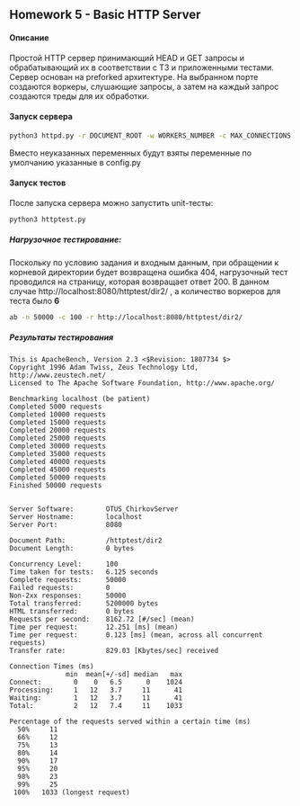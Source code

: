 
## Homework 5 - Basic HTTP Server

#### Описание
Простой HTTP сервер принимающий HEAD и GET запросы и обрабатывающий их в соответствии с ТЗ и приложенными тестами.  
Сервер основан на preforked архитектуре. На выбранном порте создаются воркеры, слушающие запросы, а затем на каждый запрос создаются треды для их обработки.  
#### Запуск сервера
```bash
python3 httpd.py -r DOCUMENT_ROOT -w WORKERS_NUMBER -c MAX_CONNECTIONS --host HOST --port PORT --log PATH_TO_LOG  
```
Вместо неуказанных переменных будут взяты переменные по умолчанию указанные в config.py
#### Запуск тестов
После запуска сервера можно запустить unit-тесты:
```bash
python3 httptest.py
```
##### Нагрузочное тестирование:
Поскольку по условию задания и входным данным, при обращении к корневой директории будет возвращена ошибка 404, нагрузочный тест проводился на страницу, которая возвращает ответ 200. В данном случае http://localhost:8080/httptest/dir2/ , а количество воркеров для теста было **6**
```bash
ab -n 50000 -с 100 -r http://localhost:8080/httptest/dir2/
```
##### Результаты тестирования
```
This is ApacheBench, Version 2.3 <$Revision: 1807734 $>
Copyright 1996 Adam Twiss, Zeus Technology Ltd, http://www.zeustech.net/
Licensed to The Apache Software Foundation, http://www.apache.org/

Benchmarking localhost (be patient)
Completed 5000 requests
Completed 10000 requests
Completed 15000 requests
Completed 20000 requests
Completed 25000 requests
Completed 30000 requests
Completed 35000 requests
Completed 40000 requests
Completed 45000 requests
Completed 50000 requests
Finished 50000 requests


Server Software:        OTUS_ChirkovServer
Server Hostname:        localhost
Server Port:            8080

Document Path:          /httptest/dir2
Document Length:        0 bytes

Concurrency Level:      100
Time taken for tests:   6.125 seconds
Complete requests:      50000
Failed requests:        0
Non-2xx responses:      50000
Total transferred:      5200000 bytes
HTML transferred:       0 bytes
Requests per second:    8162.72 [#/sec] (mean)
Time per request:       12.251 [ms] (mean)
Time per request:       0.123 [ms] (mean, across all concurrent requests)
Transfer rate:          829.03 [Kbytes/sec] received

Connection Times (ms)
              min  mean[+/-sd] median   max
Connect:        0    0   6.5      0    1024
Processing:     1   12   3.7     11      41
Waiting:        1   12   3.7     11      41
Total:          2   12   7.4     11    1033

Percentage of the requests served within a certain time (ms)
  50%     11
  66%     12
  75%     13
  80%     14
  90%     17
  95%     20
  98%     23
  99%     25
 100%   1033 (longest request)
```
